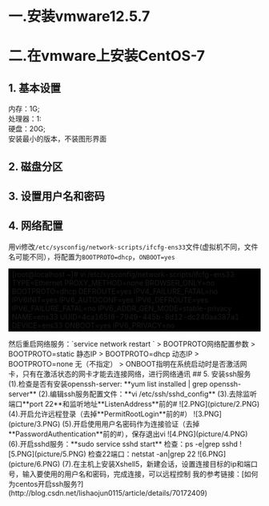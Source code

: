 ﻿# 一.安装vmware12.5.7
# 二.在vmware上安装CentOS-7
## 1. 基本设置
内存：1G;  
处理器：1:  
硬盘：20G;  
安装最小的版本，不装图形界面  
## 2. 磁盘分区
## 3. 设置用户名和密码
## 4. 网络配置
用vi修改`/etc/sysconfig/network-scripts/ifcfg-ens33`文件(虚拟机不同，文件名可能不同），将配置为`BOOTPROTO=dhcp`，`ONBOOT=yes `   
<table><tr><td bgcolor=#00000>
[root@localhost ~]# vi /etc/sysconfig/network-scripts/ifcfg-ens33
TYPE=Ethernet
PROXY_METHOD=none
BROWSER_ONLY=no
BOOTPROTO=dhcp
DEFROUTE=yes
IPV4_FAILURE_FATAL=no
IPV6INIT=yes
IPV6_AUTOCONF=yes
IPV6_DEFROUTE=yes
IPV6_FAILURE_FATAL=no
IPV6_ADDR_GEN_MODE=stable-privacy
NAME=ens33
UUID=4ca165f8-7949-445b-8d12-dc240aa387a1
DEVICE=ens33
ONBOOT=yes
IPV6_PRIVACY=no
</td></tr></table>
然后重启网络服务：`service network restart `   
>    BOOTPROTO网络配置参数  
>    BOOTPROTO=static   静态IP  
>    BOOTPROTO=dhcp   动态IP  
>    BOOTPROTO=none   无（不指定）  
>    ONBOOT指明在系统启动时是否激活网卡，只有在激活状态的网卡才能去连接网络，进行网络通讯
## 5. 安装ssh服务
(1).检查是否有安装openssh-server: **yum list installed | grep openssh-server**  
(2).编辑ssh服务配置文件：**vi /etc/ssh/sshd_config**  
(3).去除监听端口**port 22**和监听地址**ListenAddress**前的#  
![2.PNG](picture/2.PNG)  
(4).开启允许远程登录（去掉**PermitRootLogin**前的#）  
![3.PNG](picture/3.PNG)  
(5).开启使用用户名密码作为连接验证（去掉**PasswordAuthentication**前的#），保存退出vi  
![4.PNG](picture/4.PNG)  
(6).开启sshd服务：**sudo service sshd start**  
    检查：ps -e|grep sshd  
![5.PNG](picture/5.PNG)  
    检查22端口：netstat -an|grep 22  
![6.PNG](picture/6.PNG)  
(7).在主机上安装Xshell5，新建会话，设置连接目标的ip和端口号，输入要使用的用户名和密码，完成连接，可以远程控制  
		我的参考链接：[如何为centos开启ssh服务?](http://blog.csdn.net/lishaojun0115/article/details/70172409)
